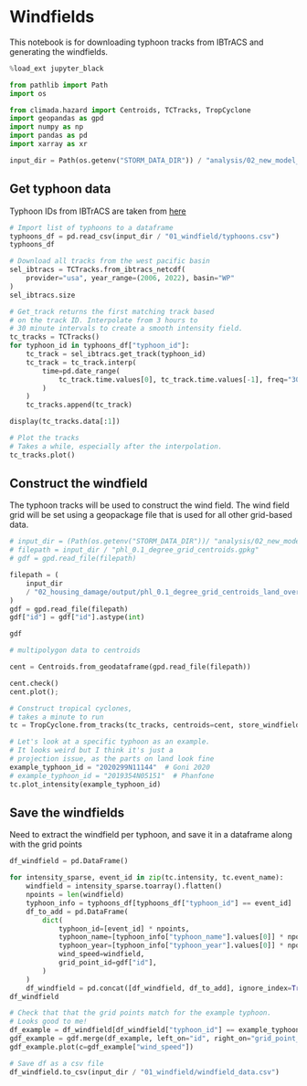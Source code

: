 # Windfields

This notebook is for downloading typhoon tracks from
IBTrACS and generating the windfields.

```python
%load_ext jupyter_black
```

```python
from pathlib import Path
import os

from climada.hazard import Centroids, TCTracks, TropCyclone
import geopandas as gpd
import numpy as np
import pandas as pd
import xarray as xr
```

```python
input_dir = Path(os.getenv("STORM_DATA_DIR")) / "analysis/02_new_model_input"
```

## Get typhoon data

Typhoon IDs from IBTrACS are taken from
[here](https://ncics.org/ibtracs/index.php?name=browse-name)

```python
# Import list of typhoons to a dataframe
typhoons_df = pd.read_csv(input_dir / "01_windfield/typhoons.csv")
typhoons_df
```

```python
# Download all tracks from the west pacific basin
sel_ibtracs = TCTracks.from_ibtracs_netcdf(
    provider="usa", year_range=(2006, 2022), basin="WP"
)
sel_ibtracs.size
```

```python
# Get_track returns the first matching track based
# on the track ID. Interpolate from 3 hours to
# 30 minute intervals to create a smooth intensity field.
tc_tracks = TCTracks()
for typhoon_id in typhoons_df["typhoon_id"]:
    tc_track = sel_ibtracs.get_track(typhoon_id)
    tc_track = tc_track.interp(
        time=pd.date_range(
            tc_track.time.values[0], tc_track.time.values[-1], freq="30T"
        )
    )
    tc_tracks.append(tc_track)

display(tc_tracks.data[:1])
```

```python
# Plot the tracks
# Takes a while, especially after the interpolation.
tc_tracks.plot()
```

## Construct the windfield

The typhoon tracks will be used to construct the wind field.
The wind field grid will be set using a geopackage file that is
used for all other grid-based data.

```python
# input_dir = (Path(os.getenv("STORM_DATA_DIR"))/ "analysis/02_new_model_input/input")
# filepath = input_dir / "phl_0.1_degree_grid_centroids.gpkg"
# gdf = gpd.read_file(filepath)

filepath = (
    input_dir
    / "02_housing_damage/output/phl_0.1_degree_grid_centroids_land_overlap.gpkg"
)
gdf = gpd.read_file(filepath)
gdf["id"] = gdf["id"].astype(int)

gdf
```

```python
# multipolygon data to centroids

cent = Centroids.from_geodataframe(gpd.read_file(filepath))

cent.check()
cent.plot();
```

```python
# Construct tropical cyclones,
# takes a minute to run
tc = TropCyclone.from_tracks(tc_tracks, centroids=cent, store_windfields=True)
```

```python
# Let's look at a specific typhoon as an example.
# It looks weird but I think it's just a
# projection issue, as the parts on land look fine
example_typhoon_id = "2020299N11144"  # Goni 2020
# example_typhoon_id = "2019354N05151"  # Phanfone
tc.plot_intensity(example_typhoon_id)
```

## Save the windfields

Need to extract the windfield per typhoon, and
save it in a dataframe along with the grid points

```python
df_windfield = pd.DataFrame()

for intensity_sparse, event_id in zip(tc.intensity, tc.event_name):
    windfield = intensity_sparse.toarray().flatten()
    npoints = len(windfield)
    typhoon_info = typhoons_df[typhoons_df["typhoon_id"] == event_id]
    df_to_add = pd.DataFrame(
        dict(
            typhoon_id=[event_id] * npoints,
            typhoon_name=[typhoon_info["typhoon_name"].values[0]] * npoints,
            typhoon_year=[typhoon_info["typhoon_year"].values[0]] * npoints,
            wind_speed=windfield,
            grid_point_id=gdf["id"],
        )
    )
    df_windfield = pd.concat([df_windfield, df_to_add], ignore_index=True)
df_windfield
```

```python
# Check that that the grid points match for the example typhoon.
# Looks good to me!
df_example = df_windfield[df_windfield["typhoon_id"] == example_typhoon_id]
gdf_example = gdf.merge(df_example, left_on="id", right_on="grid_point_id")
gdf_example.plot(c=gdf_example["wind_speed"])
```

```python
# Save df as a csv file
df_windfield.to_csv(input_dir / "01_windfield/windfield_data.csv")
```
